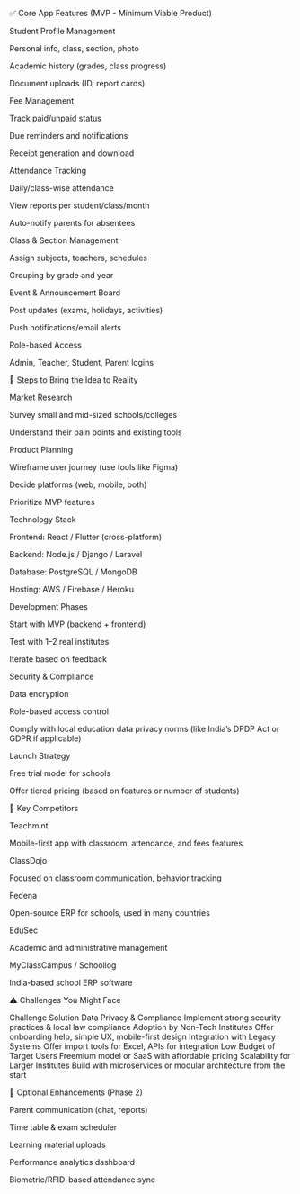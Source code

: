 ✅ Core App Features (MVP - Minimum Viable Product)

Student Profile Management

Personal info, class, section, photo

Academic history (grades, class progress)

Document uploads (ID, report cards)

Fee Management

Track paid/unpaid status

Due reminders and notifications

Receipt generation and download

Attendance Tracking

Daily/class-wise attendance

View reports per student/class/month

Auto-notify parents for absentees

Class & Section Management

Assign subjects, teachers, schedules

Grouping by grade and year

Event & Announcement Board

Post updates (exams, holidays, activities)

Push notifications/email alerts

Role-based Access

Admin, Teacher, Student, Parent logins

🔧 Steps to Bring the Idea to Reality

Market Research

Survey small and mid-sized schools/colleges

Understand their pain points and existing tools

Product Planning

Wireframe user journey (use tools like Figma)

Decide platforms (web, mobile, both)

Prioritize MVP features

Technology Stack

Frontend: React / Flutter (cross-platform)

Backend: Node.js / Django / Laravel

Database: PostgreSQL / MongoDB

Hosting: AWS / Firebase / Heroku

Development Phases

Start with MVP (backend + frontend)

Test with 1–2 real institutes

Iterate based on feedback

Security & Compliance

Data encryption

Role-based access control

Comply with local education data privacy norms (like India’s DPDP Act or GDPR if applicable)

Launch Strategy

Free trial model for schools

Offer tiered pricing (based on features or number of students)

🏢 Key Competitors

Teachmint

Mobile-first app with classroom, attendance, and fees features

ClassDojo

Focused on classroom communication, behavior tracking

Fedena

Open-source ERP for schools, used in many countries

EduSec

Academic and administrative management

MyClassCampus / Schoollog

India-based school ERP software

⚠️ Challenges You Might Face

Challenge Solution
Data Privacy & Compliance Implement strong security practices & local law compliance
Adoption by Non-Tech Institutes Offer onboarding help, simple UX, mobile-first design
Integration with Legacy Systems Offer import tools for Excel, APIs for integration
Low Budget of Target Users Freemium model or SaaS with affordable pricing
Scalability for Larger Institutes Build with microservices or modular architecture from the start

🚀 Optional Enhancements (Phase 2)

Parent communication (chat, reports)

Time table & exam scheduler

Learning material uploads

Performance analytics dashboard

Biometric/RFID-based attendance sync
